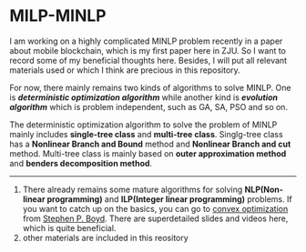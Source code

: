 # MILP-MINLP

I am working on a highly complicated MINLP problem recently in a paper about mobile blockchain, which is my first paper here in ZJU. So I want to record some of my beneficial thoughts here. Besides, I will put all relevant materials used or which I think are precious in this repository.

For now, there mainly remains two kinds of algorithms to solve MINLP. One is ***deterministic optimization algorithm*** while another kind is ***evolution algorithm*** which is problem independent, such as GA, SA, PSO and so on. 

The deterministic optimization algorithm to solve the problem of MINLP mainly includes **single-tree class** and **multi-tree class**. Singlg-tree class has a **Nonlinear Branch and Bound** method and **Nonlinear Branch and cut** method. Multi-tree class is mainly based on **outer approximation method** and **benders decomposition method**.

---
1. There already remains some mature algorithms for solving **NLP(Non-linear programming)** and **ILP(Integer linear programming)** problems. If you want to catch up on the basics, you can go to [convex optimization](http://web.stanford.edu/class/ee364a/) from [Stephen P. Boyd](https://web.stanford.edu/~boyd/). There are superdetailed slides and videos here, which is quite beneficial.
2. other materials are included in this reository 
